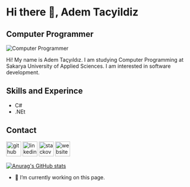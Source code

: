 # Hi there 👋, Adem Tacyildiz
## Computer Programmer


![Computer Programmer](https://media.tenor.com/jKE-CQ_fhbkAAAAd/space.gif)

Hi! My name is Adem Taçyıldız. I am studying Computer Programming at Sakarya University of Applied Sciences. I am interested in software development.

## Skills and Experince
* C#
* .NEt


## Contact 
[<img src='https://cdn.jsdelivr.net/npm/simple-icons@3.0.1/icons/github.svg' alt='github' height='40'>](https://github.com/AdemTacyildiz)  [<img src='https://cdn.jsdelivr.net/npm/simple-icons@3.0.1/icons/linkedin.svg' alt='linkedin' height='40'>](https://www.linkedin.com/in/ademtacyildiz/)  [<img src='https://cdn.jsdelivr.net/npm/simple-icons@3.0.1/icons/stackoverflow.svg' alt='stackoverflow' height='40'>](https://stackoverflow.com/users/21560156)  [<img src='https://cdn.jsdelivr.net/npm/simple-icons@3.0.1/icons/icloud.svg' alt='website' height='40'>](https://www.ademsefil.com/) 






[![Anurag's GitHub stats](https://github-readme-stats.vercel.app/api?username=AdemTacyildiz)](https://github.com/anuraghazra/github-readme-stats)

- 🔭 I’m currently working on this page. 
